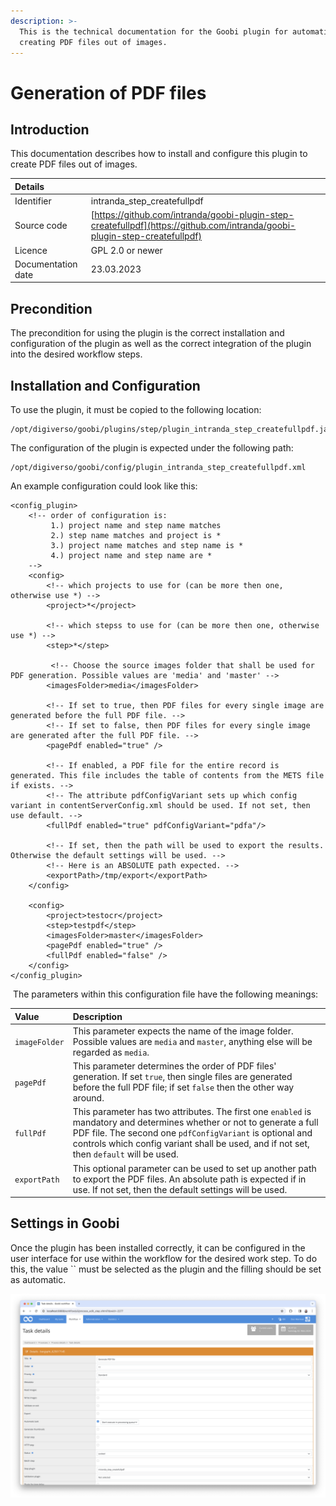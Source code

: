 ```yaml
---
description: >-
  This is the technical documentation for the Goobi plugin for automatically
  creating PDF files out of images.
---
```


# Generation of PDF files


## Introduction

This documentation describes how to install and configure this plugin to create PDF files out of images.

| Details |  |
| :--- | :--- |
| Identifier | intranda\_step\_createfullpdf |
| Source code | [https://github.com/intranda/goobi-plugin-step-createfullpdf](https://github.com/intranda/goobi-plugin-step-createfullpdf) |
| Licence | GPL 2.0 or newer |
| Documentation date | 23.03.2023 |

## Precondition

The precondition for using the plugin is the correct installation and configuration of the plugin as well as the correct integration of the plugin into the desired workflow steps.


## Installation and Configuration

To use the plugin, it must be copied to the following location:

```text
/opt/digiverso/goobi/plugins/step/plugin_intranda_step_createfullpdf.jar
```

The configuration of the plugin is expected under the following path:

```text
/opt/digiverso/goobi/config/plugin_intranda_step_createfullpdf.xml
```

An example configuration could look like this:

```markup
<config_plugin>
    <!-- order of configuration is: 
         1.) project name and step name matches 
         2.) step name matches and project is * 
         3.) project name matches and step name is * 
         4.) project name and step name are * 
    -->
    <config>
        <!-- which projects to use for (can be more then one, otherwise use *) -->
        <project>*</project>

        <!-- which stepss to use for (can be more then one, otherwise use *) -->
        <step>*</step>

         <!-- Choose the source images folder that shall be used for PDF generation. Possible values are 'media' and 'master' -->
        <imagesFolder>media</imagesFolder>

        <!-- If set to true, then PDF files for every single image are generated before the full PDF file. -->
        <!-- If set to false, then PDF files for every single image are generated after the full PDF file. -->
        <pagePdf enabled="true" /> 

        <!-- If enabled, a PDF file for the entire record is generated. This file includes the table of contents from the METS file if exists. -->
        <!-- The attribute pdfConfigVariant sets up which config variant in contentServerConfig.xml should be used. If not set, then use default. -->
        <fullPdf enabled="true" pdfConfigVariant="pdfa"/>
        
        <!-- If set, then the path will be used to export the results. Otherwise the default settings will be used. -->
        <!-- Here is an ABSOLUTE path expected. -->
        <exportPath>/tmp/export</exportPath>
    </config>
    
    <config>
        <project>testocr</project>
        <step>testpdf</step>
        <imagesFolder>master</imagesFolder>
        <pagePdf enabled="true" />
        <fullPdf enabled="false" />
    </config>
</config_plugin>
```


​ The parameters within this configuration file have the following meanings: ​

| Value | Description |
| :--- | :--- |
| `imageFolder` | This parameter expects the name of the image folder. Possible values are `media` and `master`, anything else will be regarded as `media`. |
| `pagePdf` | This parameter determines the order of PDF files' generation. If set `true`, then single files are generated before the full PDF file; if set `false` then the other way around. |
| `fullPdf` | This parameter has two attributes. The first one `enabled` is mandatory and determines whether or not to generate a full PDF file. The second one `pdfConfigVariant` is optional and controls which config variant shall be used, and if not set, then `default` will be used. |
| `exportPath` | This optional parameter can be used to set up another path to export the PDF files. An absolute path is expected if in use. If not set, then the default settings will be used. |


## Settings in Goobi

Once the plugin has been installed correctly, it can be configured in the user interface for use within the workflow for the desired work step. To do this, the value `` must be selected as the plugin and the filling should be set as automatic.

![Auswahl des Plugins innerhalb der Workflowkonfiguration](../.gitbook/assets/intranda_step_createfullpdf_en.png)
